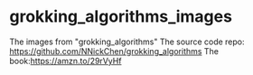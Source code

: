 # grokking_algorithms_images
The images from "grokking_algorithms"
The source code repo: <https://github.com/NNickChen/grokking_algorithms>
The book:<https://amzn.to/29rVyHf>
